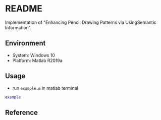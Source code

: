 # README

Implementation of "Enhancing Pencil Drawing Patterns via UsingSemantic Information".

## Environment

- System: Windows 10
- Platform: Matlab R2019a

## Usage

- run ```example.m``` in matlab terminal

```matlab
example
```

## Reference
